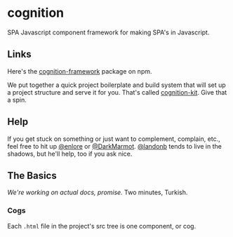 # cognition

SPA Javascript component framework for making SPA's in Javascript.

## Links

Here's the [cognition-framework](https://www.npmjs.com/package/cognition-framework)
package on npm.

We put together a quick project boilerplate and build system that will set up
a project structure and  serve it for you.  That's called
[cognition-kit](https://www.npmjs.com/package/cognition-kit). Give that a spin.


## Help

If you get stuck on something or just want to complement, complain, etc., feel
free to hit up [@enlore](https://twitter.com/enlore) or
[@DarkMarmot](https://twitter.com/DarkMarmot).
[@landonb](https://twitter.com/landonb) tends to live in the shadows, but he'll
help, too if you ask nice.

## The Basics

_We're working on actual docs, promise._ Two minutes, Turkish.

### Cogs

Each `.html` file in the project's src tree is one component, or cog.


